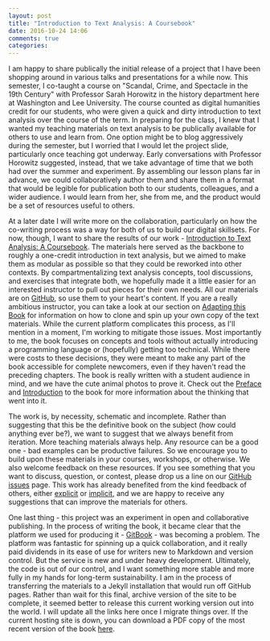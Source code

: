 ```yaml
---
layout: post
title: "Introduction to Text Analysis: A Coursebook"
date: 2016-10-24 14:06
comments: true
categories: 
---
```


I am happy to share publically the initial release of a project that I have been shopping around in various talks and presentations for a while now. This semester, I co-taught a course on "Scandal, Crime, and Spectacle in the 19th Century" with Professor Sarah Horowitz in the history department here at Washington and Lee University. The course counted as digital humanities credit for our students, who were given a quick and dirty introduction to text analysis over the course of the term. In preparing for the class, I knew that I wanted my teaching materials on text analysis to be publically available for others to use and learn from. One option might be to blog aggressively during the semester, but I worried that I would let the project slide, particularly once teaching got underway. Early conversations with Professor Horowitz suggested, instead, that we take advantage of time that we both had over the summer and experiment. By assembling our lesson plans far in advance, we could collaboratively author them and share them in a format that would be legible for publication both to our students, colleagues, and a wider audience. I would learn from her, she from me, and the product would be a set of resources useful to others.

At a later date I will write more on the collaboration, particularly on how the co-writing process was a way for both of us to build our digital skillsets. For now, though, I want to share the results of our work - [Introduction to Text Analysis: A Coursebook](https://www.gitbook.com/book/bmw9t/introduction-to-text-analysis/details). The materials here served as the backbone to roughly a one-credit introduction in text analysis, but we aimed to make them as modular as possible so that they could be reworked into other contexts. By compartmentalizing text analysis concepts, tool discussions, and exercises that integrate both, we hopefully made it a little easier for an interested instructor to pull out pieces for their own needs. All our materials are on [GitHub](https://github.com/bmw9t/introduction-to-text-analysis), so use them to your heart's content. If you are a really ambitious instructor, you can take a look at our section on [Adapting this Book](https://bmw9t.gitbooks.io/introduction-to-text-analysis/content/conclusion/adapting.html) for information on how to clone and spin up your own copy of the text materials. While the current platform complicates this process, as I'll mention in a moment, I'm working to mitigate those issues. Most importantly to me, the book focuses on concepts and tools without actually introducing a programming language or (hopefully) getting too technical. While there were costs to these decisions, they were meant to make any part of the book accessible for complete newcomers, even if they haven't read the preceding chapters. The book is really written with a student audience in mind, and we have the cute animal photos to prove it. Check out the [Preface](https://bmw9t.gitbooks.io/introduction-to-text-analysis/content/) and [Introduction](https://bmw9t.gitbooks.io/introduction-to-text-analysis/content/introduction/for-instructors.html) to the book for more information about the thinking that went into it.

The work is, by necessity, schematic and incomplete. Rather than suggesting that this be the definitive book on the subject (how could anything ever be?), we want to suggest that we always benefit from iteration. More teaching materials always help. Any resource can be a good one - bad examples can be productive failures. So we encourage you to build upon these materials in your courses, workshops, or otherwise. We also welcome feedback on these resources. If you see something that you want to discuss, question, or contest, please drop us a line on our [GitHub issues](https://github.com/bmw9t/introduction-to-text-analysis/issues) page. This work has already benefited from the kind feedback of others, either [explicit](https://bmw9t.gitbooks.io/introduction-to-text-analysis/content/acknowledgements.html) or [implicit](https://bmw9t.gitbooks.io/introduction-to-text-analysis/content/conclusion/resources.html), and we are happy to receive any suggestions that can improve the materials for others. 

One last thing - this project was an experiment in open and collaborative publishing. In the process of writing the book, it became clear that the platform we used for producing it - [GitBook](https://www.gitbook.com/) - was becoming a problem. The platform was fantastic for spinning up a quick collaboration, and it really paid dividends in its ease of use for writers new to Markdown and version control. But the service is new and under heavy development. Ultimately, the code is out of our control, and I want something more stable and more fully in my hands for long-term sustainability. I am in the process of transferring the materials to a Jekyll installation that would run off GitHub pages. Rather than wait for this final, archive version of the site to be complete, it seemed better to release this current working version out into the world. I will update all the links here once I migrate things over. If the current hosting site is down, you can download a PDF copy of the most recent version of the book [here](/introduction-to-text-analysis.pdf).